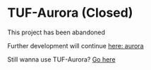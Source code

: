 
# TUF-Aurora (Closed)

This project has been abandoned

Further development will continue [here: aurora](https://github.com/legacyO7/Aurora)

Still wanna use TUF-Aurora? [Go here](https://github.com/legacyO7/TUF-Aurora/blob/master/README.old.md)


